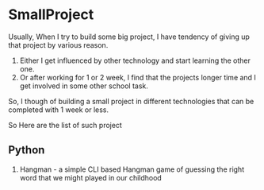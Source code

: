 # SmallProject

Usually, When I try to build some big project, I have tendency of giving up that project by various reason.
1. Either I get influenced by other technology and start learning the other one.
2. Or after working for 1 or 2 week, I find that the projects longer time and I get involved in some other school task.

So, I though of building a small project in different technologies that can be completed with 1 week or less.

So Here are the list of such project

## Python
1. Hangman - a simple CLI based Hangman game of guessing the right word that we might played in our childhood
